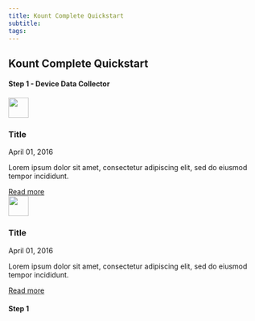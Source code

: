 ```yaml
---
title: Kount Complete Quickstart 
subtitle: 
tags: 
---
```


## Kount Complete Quickstart 

#### Step 1 - Device Data Collector 
<div class="uk-card uk-card-default uk-width-1-2@m">
    <div class="uk-card-header">
        <div class="uk-grid-small uk-flex-middle" uk-grid>
            <div class="uk-width-auto">
                <img class="uk-border-circle" width="40" height="40" src="images/avatar.jpg">
            </div>
            <div class="uk-width-expand">
                <h3 class="uk-card-title uk-margin-remove-bottom">Title</h3>
                <p class="uk-text-meta uk-margin-remove-top"><time datetime="2016-04-01T19:00">April 01, 2016</time></p>
            </div>
        </div>
    </div>
    <div class="uk-card-body">
        <p>Lorem ipsum dolor sit amet, consectetur adipiscing elit, sed do eiusmod tempor incididunt.</p>
    </div>
    <div class="uk-card-footer">
        <a href="#" class="uk-button uk-button-text">Read more</a>
    </div>
 </div>
 <div>
 <div class="uk-card uk-card-default uk-width-1-2@m">
    <div class="uk-card-header">
        <div class="uk-grid-small uk-flex-middle" uk-grid>
            <div class="uk-width-auto">
                <img class="uk-border-circle" width="40" height="40" src="images/avatar.jpg">
            </div>
            <div class="uk-width-expand">
                <h3 class="uk-card-title uk-margin-remove-bottom">Title</h3>
                <p class="uk-text-meta uk-margin-remove-top"><time datetime="2016-04-01T19:00">April 01, 2016</time></p>
            </div>
        </div>
    </div>
    <div class="uk-card-body">
        <p>Lorem ipsum dolor sit amet, consectetur adipiscing elit, sed do eiusmod tempor incididunt.</p>
    </div>
    <div class="uk-card-footer">
        <a href="#" class="uk-button uk-button-text">Read more</a>
    </div>
</div>
    

#### Step 1 



